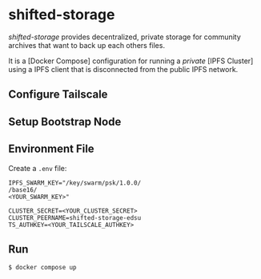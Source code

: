 # shifted-storage

*shifted-storage* provides decentralized, private storage for community archives
that want to back up each others files.

It is a [Docker Compose] configuration for running a *private* [IPFS Cluster]
using a IPFS client that is disconnected from the public IPFS network.

## Configure Tailscale

## Setup Bootstrap Node

## Environment File

Create a `.env` file:

```
IPFS_SWARM_KEY="/key/swarm/psk/1.0.0/
/base16/
<YOUR_SWARM_KEY>"

CLUSTER_SECRET=<YOUR_CLUSTER_SECRET>
CLUSTER_PEERNAME=shifted-storage-edsu
TS_AUTHKEY=<YOUR_TAILSCALE_AUTHKEY>
```

## Run

```bash
$ docker compose up
```
